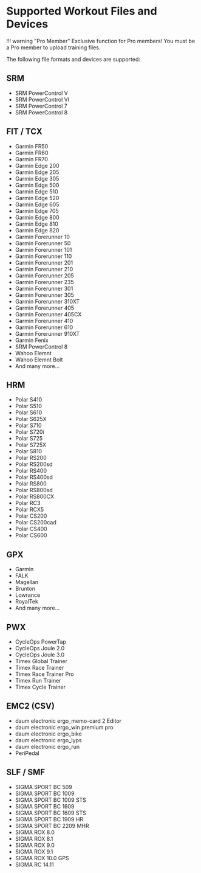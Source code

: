 # Supported Workout Files and Devices

!!! warning "Pro Member"
    Exclusive function for Pro members! You must be a Pro member to upload training files.

The following file formats and devices are supported:

## SRM

* SRM PowerControl V
* SRM PowerControl VI
* SRM PowerControl 7
* SRM PowerControl 8


## FIT / TCX

* Garmin FR50
* Garmin FR60
* Garmin FR70
* Garmin Edge 200
* Garmin Edge 205
* Garmin Edge 305
* Garmin Edge 500
* Garmin Edge 510
* Garmin Edge 520
* Garmin Edge 605
* Garmin Edge 705
* Garmin Edge 800
* Garmin Edge 810
* Garmin Edge 820
* Garmin Forerunner 10
* Garmin Forerunner 50
* Garmin Forerunner 101
* Garmin Forerunner 110
* Garmin Forerunner 201
* Garmin Forerunner 210
* Garmin Forerunner 205
* Garmin Forerunner 235
* Garmin Forerunner 301
* Garmin Forerunner 305
* Garmin Forerunner 310XT
* Garmin Forerunner 405
* Garmin Forerunner 405CX
* Garmin Forerunner 410
* Garmin Forerunner 610
* Garmin Forerunner 910XT
* Garmin Fenix
* SRM PowerControl 8
* Wahoo Elemnt
* Wahoo Elemnt Bolt
* And many more...


## HRM

* Polar S410
* Polar S510
* Polar S610
* Polar S625X
* Polar S710
* Polar S720i
* Polar S725
* Polar S725X
* Polar S810
* Polar RS200
* Polar RS200sd
* Polar RS400
* Polar RS400sd
* Polar RS800
* Polar RS800sd
* Polar RS800CX
* Polar RC3
* Polar RCX5
* Polar CS200
* Polar CS200cad
* Polar CS400
* Polar CS600


## GPX

* Garmin
* FALK
* Magellan
* Brunton
* Lowrance
* RoyalTek
* And many more...


## PWX

* CycleOps PowerTap
* CycleOps Joule 2.0
* CycleOps Joule 3.0
* Timex Global Trainer
* Timex Race Trainer
* Timex Race Trainer Pro
* Timex Run Trainer
* Timex Cycle Trainer


## EMC2 (CSV)

* daum electronic ergo_memo-card 2 Editor
* daum electronic ergo_win premium pro
* daum electronic ergo_bike
* daum electronic ergo_lyps
* daum electronic ergo_run
* PeriPedal


## SLF / SMF

* SIGMA SPORT BC 509
* SIGMA SPORT BC 1009
* SIGMA SPORT BC 1009 STS
* SIGMA SPORT BC 1609
* SIGMA SPORT BC 1609 STS
* SIGMA SPORT BC 1909 HR
* SIGMA SPORT BC 2209 MHR
* SIGMA ROX 8.0
* SIGMA ROX 8.1
* SIGMA ROX 9.0
* SIGMA ROX 9.1
* SIGMA ROX 10.0 GPS
* SIGMA RC 14.11
